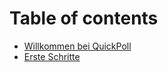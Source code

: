 # Table of contents

- [Willkommen bei QuickPoll](welcome.md)
- [Erste Schritte](docs/erste-schritte.md)
